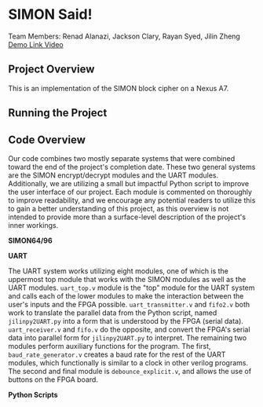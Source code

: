 # SIMON Said!
Team Members: Renad Alanazi, Jackson Clary, Rayan Syed, Jilin Zheng \
[Demo Link Video]()

## Project Overview
This is an implementation of the SIMON block cipher on a Nexus A7.

## Running the Project


## Code Overview
Our code combines two mostly separate systems that were combined toward the end of the project's completion date. These two general systems are the SIMON encrypt/decrypt modules and the UART modules. Additionally, we are utilizing a small but impactful Python script to improve the user interface of our project. Each module is commented on thoroughly to improve readability, and we encourage any potential readers to utilize this to gain a better understanding of this project, as this overview is not intended to provide more than a surface-level description of the project's inner workings.

**SIMON64/96**


**UART**

The UART system works utilizing eight modules, one of which is the uppermost top module that works with the SIMON modules as well as the UART modules. `uart_top.v` module is the "top" module for the UART system and calls each of the lower modules to make the interaction between the user's inputs and the FPGA possible. `uart_transmitter.v` and `fifo2.v` both work to translate the parallel data from the Python script, named `jilinpy2UART.py` into a form that is understood by the FPGA (serial data). `uart_receiver.v` and `fifo.v` do the opposite, and convert the FPGA's serial data into parallel form for `jilinpy2UART.py` to interpret. The remaining two modules perform auxiliary functions for the program. The first, `baud_rate_generator.v` creates a baud rate for the rest of the UART modules, which functionally is similar to a clock in other verilog programs. The second and final module is `debounce_explicit.v`, and allows the use of buttons on the FPGA board.

**Python Scripts**


